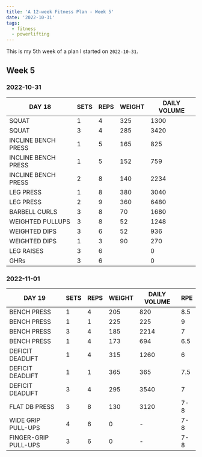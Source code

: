 ```yaml
---
title: 'A 12-week Fitness Plan - Week 5'
date: '2022-10-31'
tags:
  - fitness
  - powerlifting
---
```


This is my 5th week of a plan I started on `2022-10-31`.

## Week 5

### 2022-10-31

| DAY 18              | SETS | REPS | WEIGHT | DAILY VOLUME |
| ------------------- | ---- | ---- | ------ | ------------ |
| SQUAT               | 1    | 4    | 325    | 1300         |
| SQUAT               | 3    | 4    | 285    | 3420         |
| INCLINE BENCH PRESS | 1    | 5    | 165    | 825          |
| INCLINE BENCH PRESS | 1    | 5    | 152    | 759          |
| INCLINE BENCH PRESS | 2    | 8    | 140    | 2234         |
| LEG PRESS           | 1    | 8    | 380    | 3040         |
| LEG PRESS           | 2    | 9    | 360    | 6480         |
| BARBELL CURLS       | 3    | 8    | 70     | 1680         |
| WEIGHTED PULLUPS    | 3    | 8    | 52     | 1248         |
| WEIGHTED DIPS       | 3    | 6    | 52     | 936          |
| WEIGHTED DIPS       | 1    | 3    | 90     | 270          |
| LEG RAISES          | 3    | 6    |        | 0            |
| GHRs                | 3    | 6    |        | 0            |

### 2022-11-01

| DAY 19               | SETS | REPS | WEIGHT | DAILY VOLUME | RPE |
| -------------------- | ---- | ---- | ------ | ------------ | --- |
| BENCH PRESS          | 1    | 4    | 205    | 820          | 8.5 |
| BENCH PRESS          | 1    | 1    | 225    | 225          | 9   |
| BENCH PRESS          | 3    | 4    | 185    | 2214         | 7   |
| BENCH PRESS          | 1    | 4    | 173    | 694          | 6.5 |
| DEFICIT DEADLIFT     | 1    | 4    | 315    | 1260         | 6   |
| DEFICIT DEADLIFT     | 1    | 1    | 365    | 365          | 7.5 |
| DEFICIT DEADLIFT     | 3    | 4    | 295    | 3540         | 7   |
| FLAT DB PRESS        | 3    | 8    | 130    | 3120         | 7-8 |
| WIDE GRIP PULL-UPS   | 4    | 6    | 0      | -            | 7-8 |
| FINGER-GRIP PULL-UPS | 3    | 6    | 0      | -            | 7-8 |
